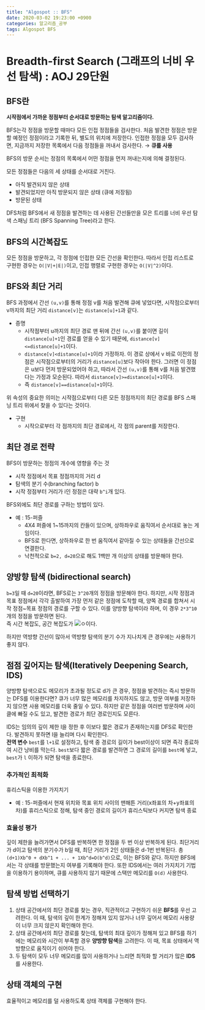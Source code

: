 ```yaml
---
title: "Algospot :: BFS"
date: 2020-03-02 19:23:00 +0900
categories: 알고리즘_공부
tags: Algospot BFS
---
```


# Breadth-first Search (그래프의 너비 우선 탐색) : AOJ 29단원  
## BFS란
**시작점에서 가까운 정점부터 순서대로 방문하는 탐색 알고리즘이다.**  

BFS는각 정점을 방문할 때마다 모든 인접 정점들을 검사한다. 처음 발견한 정점은 방문할 예정인 정점이라고 기록한 뒤, 별도의 위치에 저장한다. 인접한 정점을 모두 검사하면, 지금까지 저장한 목록에서 다음 정점들을 꺼내서 검사한다. → **큐를 사용**  

BFS의 방문 순서는 정점의 목록에서 어떤 정점을 먼저 꺼내는지에 의해 결정된다.

모든 정점들은 다음의 세 상태를 순서대로 거친다.
- 아직 발견되지 않은 상태
- 발견되었지만 아직 방문되지 않은 상태 (큐에 저장됨)
- 방문된 상태

DFS처럼 BFS에서 새 정점을 발견하는 데 사용된 간선들만을 모은 트리를 너비 우선 탐색 스패닝 트리 (BFS Spanning Tree)라고 한다.

## BFS의 시간복잡도
모든 정점을 방문하고, 각 정점에 인접한 모든 간선을 확인한다. 따라서 인접 리스트로 구현한 경우는 `O(|V|+|E|)`이고, 인접 행렬로 구현한 경우는 `O(|V|^2)`이다.  

## BFS와 최단 거리
BFS 과정에서 간선 `(u,v)`를 통해 정점 v를 처음 발견해 큐에 넣었다면, 시작점으로부터 v까지의 최단 거리 `distance[v]`는 `distance[u]+1`과 같다.

- 증명
  - 시작점부터 u까지의 최단 경로 맨 뒤에 간선 `(u,v)`를 붙이면 길이 `distance[u]+1`인 경로를 얻을 수 있기 때문에, `distance[v]<=distance[u]+1`이다.
  - `distance[v]<distance[u]+1`이라 가정하자. 이 경로 상에서 v 바로 이전의 정점은 시작점으로부터의 거리가 `distance[u]`보다 작아야 한다. 그러면 이 정점은 u보다 먼저 방문되었어야 하고, 따라서 간선 `(u,v)`를 통해 v를 처음 발견했다는 가정과 모순된다. 따라서 `distance[v]>=distance[u]+1`이다.
  - 즉 `distance[v]==distance[u]+1`이다.

위 속성의 중요한 의미는 시작점으로부터 다른 모든 정점까지의 최단 경로를 BFS 스패닝 트리 위에서 찾을 수 있다는 것이다. 

- 구현
  - 시작으로부터 각 점까지의 최단 경로에서, 각 점의 parent를 저장한다.

## 최단 경로 전략
BFS이 방문하는 정점의 개수에 영향을 주는 것
- 시작 정점에서 목표 정점까지의 거리 d
- 탐색의 분기 수(branching factor) b
- 시작 정점부터 거리가 i인 정점은 대략 `b^i`개 있다.

BFS외에도 최단 경로를 구하는 방법이 있다.
- 예 : 15-퍼즐
  - 4X4 퍼즐에 1~15까지의 칸들이 있으며, 상하좌우로 움직여서 순서대로 놓는 게임이다.
  - BFS로 한다면, 상하좌우로 한 번 움직여서 같아질 수 있는 상태들을 간선으로 연결한다.
  - 낙천적으로 `b=2, d=20`으로 해도 1백만 개 이상의 상태를 방문해야 한다.

## 양방향 탐색 (bidirectional search)
`b=3`일 때 `d=20`이라면, BFS로는 `3^20`개의 정점을 방문해야 한다. 하지만, 시작 정점과 목표 정점에서 각각 출발하여 가장 먼저 같은 정점에 도착할 때, 양쪽 경로를 합쳐서 시작 정점~목표 정점의 경로를 구할 수 있다. 이를 양방향 탐색이라 하며, 이 경우 `2*3^10`개의 정점을 방문하면 된다.  
즉 시간 복잡도, 공간 복잡도가 ![ㅇ](https://latex.codecogs.com/gif.latex?O(b^{d/2}))이다.  

하지만 역방향 간선이 많아서 역방향 탐색의 분기 수가 지나치게 큰 경우에는 사용하기 좋지 않다.


## 점점 깊어지는 탐색(Iteratively Deepening Search, IDS)
양방향 탐색으로도 메모리가 초과될 정도로 d가 큰 경우, 정점을 발견하는 즉시 방문하는 DFS를 이용한다면? 큐가 너무 많은 메모리를 차지하지도 않고, 방문 여부를 저장하지 않으면 사용 메모리를 더욱 줄일 수 있다. 하지만 같은 정점을 여러번 방문하며 사이클에 빠질 수도 있고, 발견한 경로가 최단 경로인지도 모른다.

IDS는 임의의 깊이 제한 l을 정한 후 이보다 짧은 경로가 존재하는지를 DFS로 확인한다. 발견하지 못하면 l을 늘리며 다시 확인한다.  
**전역 변수** `best`를 `l+1`로 설정하고, 탐색 중 경로의 길이가 best이상이 되면 즉각 종료하여 시간 낭비를 막는다. `best`보다 짧은 경로를 발견하면 그 경로의 길이를 `best`에 넣고, `best`가 `l` 이하가 되면 탐색을 종료한다.  

### 추가적인 최적화 
휴리스틱을 이용한 가지치기
- 예 : 15-퍼즐에서 현재 위치와 목표 위치 사이의 맨해튼 거리(x좌표의 차+y좌표의 차)를 휴리스틱으로 정해, 탐색 중인 경로의 길이가 휴리스틱보다 커지면 탐색 종료

### 효율성 평가
깊이 제한을 늘려가면서 DFS를 반복하면 한 정점을 두 번 이상 반복하게 된다. 최단거리가 d이고 탐색의 분기수가 b일 때, 최단 거리가 2인 상태들은 d-1번 반복된다. 총 `(d+1)Xb^0 + dXb^1 + ... + 1Xb^d=O(b^d)`으로, 이는 BFS와 같다. 하지만 BFS에서는 각 상태를 방문했는지 여부를 기록해야 한다. 또한 IDS에서는 여러 가지치기 기법을 이용하기 용이하며, 큐를 사용하지 않기 때문에 스택만 메모리를 `O(d)` 사용한다.

## 탐색 방법 선택하기

1. 상태 공간에서의 최단 경로를 찾는 경우, 직관적이고 구현하기 쉬운 **BFS**를 우선 고려한다. 이 때, 탐색의 깊이 한계가 정해져 있지 않거나 너무 깊어서 메모리 사용량이 너무 크지 않은지 확인해야 한다.
1. 상태 공간에서의 최단 경로를 찾는데, 탐색의 최대 깊이가 정해져 있고 BFS를 하기에는 메모리와 시간이 부족할 경우 **양방향 탐색**을 고려한다. 이 때, 목표 상태에서 역방향으로 움직이기 쉬어야 한다.
1. 두 탐색이 모두 너무 메모리를 많이 사용하거나 느리면 최적화 할 거리가 많은 **IDS**를 사용한다.

## 상태 객체의 구현
효율적이고 메모리를 덜 사용하도록 상태 객체를 구현해야 한다.